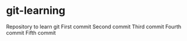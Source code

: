# git-learning
Repository to learn git 
First commit
Second commit
Third commit
Fourth commit
Fifth commit